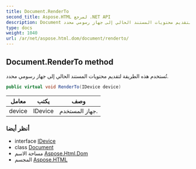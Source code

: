 ```yaml
---
title: Document.RenderTo
second_title: Aspose.HTML لمرجع .NET API
description: Document طريقة. تُستخدم هذه الطريقة لتقديم محتويات المستند الحالي إلى جهاز رسومي محدد.
type: docs
weight: 1040
url: /ar/net/aspose.html.dom/document/renderto/
---
```

## Document.RenderTo method

تُستخدم هذه الطريقة لتقديم محتويات المستند الحالي إلى جهاز رسومي محدد.

```csharp
public virtual void RenderTo(IDevice device)
```

| معامل | يكتب | وصف |
| --- | --- | --- |
| device | IDevice | جهاز المستخدم. |

### أنظر أيضا

* interface [IDevice](../../../aspose.html.rendering/idevice/)
* class [Document](../)
* مساحة الاسم [Aspose.Html.Dom](../../document/)
* المجسم [Aspose.HTML](../../../)


